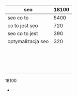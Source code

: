 | seo               | 18100 |
| ----------------- | ----- |
| seo co to         | 5400  |
| co to jest seo    | 720   |
| seo co to jest    | 390   |
| optymalizacja seo | 320   |
|                   |       |
|                   |       |
|                   |       |
|                   |       |
|                   |       |
|                   |       |
|                   |       |
|                   |       |
|                   |       |
|                   |       |
|                   |       |
|                   |       |
|                   |       |
|                   |       |
|                   |       |

18100

- 